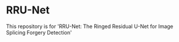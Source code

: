 # RRU-Net
This repository is for 'RRU-Net: The Ringed Residual U-Net for Image Splicing Forgery Detection'
